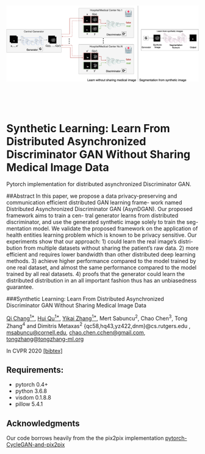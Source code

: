 <img src='docs/arch1_1.png' align="center">

<br><br><br>

# Synthetic Learning: Learn From Distributed Asynchronized Discriminator GAN Without Sharing Medical Image Data

Pytorch implementation for distributed asynchronized Discriminator GAN. 


##Abstract
In this paper, we propose a data privacy-preserving and communication efficient distributed GAN learning frame- work named Distributed Asynchronized Discriminator GAN (AsynDGAN). Our proposed framework aims to train a cen- tral generator learns from distributed discriminator, and use the generated synthetic image solely to train the seg- mentation model. We validate the proposed framework on the application of health entities learning problem which is known to be privacy sensitive. Our experiments show that our approach: 1) could learn the real image’s distri- bution from multiple datasets without sharing the patient’s raw data. 2) more efficient and requires lower bandwidth than other distributed deep learning methods. 3) achieve higher performance compared to the model trained by one real dataset, and almost the same performance compared to the model trained by all real datasets. 4) proofs that the generator could learn the distributed distribution in an all important fashion thus has an unbiasedness guarantee.

###Synthetic Learning: Learn From Distributed Asynchronized Discriminator GAN Without Sharing Medical Image Data

[Qi Chang<sup>1*</sup>](https://github.com/tommy-qichang/AsynDGAN), [Hui Qu<sup>1*</sup>](https://github.com/huiqu18), [Yikai Zhang<sup>1*</sup>](https://github.com/hazaiisme), Mert Sabuncu<sup>2</sup>,
Chao Chen<sup>3</sup>, Tong Zhang<sup>4</sup> and Dimitris Metaxas<sup>2</sup>
{qc58,hq43,yz422,dnm}@cs.rutgers.edu , msabuncu@cornell.edu, chao.chen.cchen@gmail.com, tongzhang@tongzhang-ml.org

In CVPR 2020 [[bibtex]](docs/bibtex)


## Requirements:

- pytorch 0.4+
- python 3.6.8
- visdom 0.1.8.8
- pillow 5.4.1


## Acknowledgments
Our code borrows heavily from the the pix2pix implementation [pytorch-CycleGAN-and-pix2pix](https://github.com/junyanz/pytorch-CycleGAN-and-pix2pix/.)

